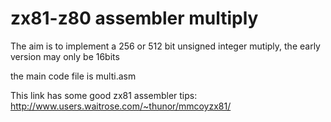 # zx81-z80 assembler multiply 

The aim is to implement a 256 or 512 bit unsigned integer mutiply, the early version may only be 16bits

the main code file is multi.asm

This link has some good zx81 assembler tips:
http://www.users.waitrose.com/~thunor/mmcoyzx81/
